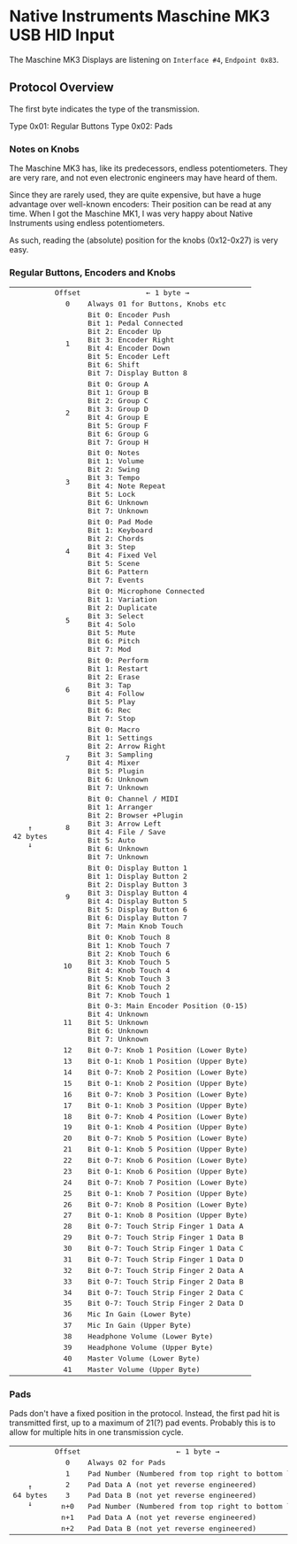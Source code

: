 # Native Instruments Maschine MK3 USB HID Input

The Maschine MK3 Displays are listening on `Interface #4`, `Endpoint 0x83`.



## Protocol Overview

The first byte indicates the type of the transmission.

Type 0x01: Regular Buttons
Type 0x02: Pads

### Notes on Knobs

The Maschine MK3 has, like its predecessors, endless potentiometers. They
are very rare, and not even electronic engineers may have heard of them.

Since they are rarely used, they are quite expensive, but have a huge advantage
over well-known encoders: Their position can be read at any time. When I got the
Maschine MK1, I was very happy about Native Instruments using endless potentiometers.

As such, reading the (absolute) position for the knobs (0x12-0x27) is very easy.

### Regular Buttons, Encoders and Knobs

<table style="whitespace: nowrap;">
    <tr>
        <td></td>
        <td style="white-space:nowrap;font-family:monospace;text-align: center;"> Offset </td>
        <td style="white-space:nowrap;font-family:monospace;text-align: center;"> ← 1 byte → </td>
    </tr>
       <tr>
       <td rowspan="84" style="white-space:nowrap;font-family:monospace;text-align: center;"> ↑<br/>42 bytes <br/> ↓</td>
       <td style="white-space:nowrap;font-family:monospace;text-align: center;"> 0 </td>
       <td style="white-space:nowrap;font-family:monospace;"> Always 01 for Buttons, Knobs etc </td>
    </tr>
    <tr>
        <td style="white-space:nowrap;font-family:monospace;text-align: center;"> 1 </td>
        <td style="white-space:nowrap;font-family:monospace;">
            Bit 0: Encoder Push<br/>
            Bit 1: Pedal Connected<br/>
            Bit 2: Encoder Up<br/>
            Bit 3: Encoder Right<br/>
            Bit 4: Encoder Down<br/>
            Bit 5: Encoder Left<br/>
            Bit 6: Shift<br/>
            Bit 7: Display Button 8<br/>
        </td>
    </tr>
    <tr>
        <td style="white-space:nowrap;font-family:monospace;text-align: center;"> 2 </td>
        <td style="white-space:nowrap;font-family:monospace;">
            Bit 0: Group A<br/>
            Bit 1: Group B<br/>
            Bit 2: Group C<br/>
            Bit 3: Group D<br/>
            Bit 4: Group E<br/>
            Bit 5: Group F<br/>
            Bit 6: Group G<br/>
            Bit 7: Group H<br/>
        </td>
    </tr>
    <tr>
        <td style="white-space:nowrap;font-family:monospace;text-align: center;"> 3 </td>
        <td style="white-space:nowrap;font-family:monospace;">
            Bit 0: Notes<br/>
            Bit 1: Volume<br/>
            Bit 2: Swing<br/>
            Bit 3: Tempo<br/>
            Bit 4: Note Repeat<br/>
            Bit 5: Lock<br/>
            Bit 6: Unknown<br/>
            Bit 7: Unknown<br/>
        </td>
    </tr>
    <tr>
        <td style="white-space:nowrap;font-family:monospace;text-align: center;"> 4 </td>
        <td style="white-space:nowrap;font-family:monospace;">
            Bit 0: Pad Mode<br/>
            Bit 1: Keyboard<br/>
            Bit 2: Chords<br/>
            Bit 3: Step<br/>
            Bit 4: Fixed Vel<br/>
            Bit 5: Scene<br/>
            Bit 6: Pattern<br/>
            Bit 7: Events<br/>
        </td>
    </tr>
    <tr>
        <td style="white-space:nowrap;font-family:monospace;text-align: center;"> 5 </td>
        <td style="white-space:nowrap;font-family:monospace;">
            Bit 0: Microphone Connected<br/>
            Bit 1: Variation<br/>
            Bit 2: Duplicate<br/>
            Bit 3: Select<br/>
            Bit 4: Solo<br/>
            Bit 5: Mute<br/>
            Bit 6: Pitch<br/>
            Bit 7: Mod<br/>
        </td>
    </tr>
    <tr>
        <td style="white-space:nowrap;font-family:monospace;text-align: center;"> 6 </td>
        <td style="white-space:nowrap;font-family:monospace;">
            Bit 0: Perform<br/>
            Bit 1: Restart<br/>
            Bit 2: Erase<br/>
            Bit 3: Tap<br/>
            Bit 4: Follow<br/>
            Bit 5: Play<br/>
            Bit 6: Rec<br/>
            Bit 7: Stop<br/>
        </td>
    </tr>
    <tr>
        <td style="white-space:nowrap;font-family:monospace;text-align: center;"> 7 </td>
        <td style="white-space:nowrap;font-family:monospace;">
            Bit 0: Macro<br/>
            Bit 1: Settings<br/>
            Bit 2: Arrow Right<br/>
            Bit 3: Sampling<br/>
            Bit 4: Mixer<br/>
            Bit 5: Plugin<br/>
            Bit 6: Unknown<br/>
            Bit 7: Unknown<br/>
        </td>
    </tr>
    <tr>
        <td style="white-space:nowrap;font-family:monospace;text-align: center;"> 8 </td>
        <td style="white-space:nowrap;font-family:monospace;">
            Bit 0: Channel / MIDI<br/>
            Bit 1: Arranger<br/>
            Bit 2: Browser +Plugin<br/>
            Bit 3: Arrow Left<br/>
            Bit 4: File / Save<br/>
            Bit 5: Auto<br/>
            Bit 6: Unknown<br/>
            Bit 7: Unknown<br/>
        </td>
    </tr>
    <tr>
        <td style="white-space:nowrap;font-family:monospace;text-align: center;"> 9 </td>
        <td style="white-space:nowrap;font-family:monospace;">
            Bit 0: Display Button 1<br/>
            Bit 1: Display Button 2<br/>
            Bit 2: Display Button 3<br/>
            Bit 3: Display Button 4<br/>
            Bit 4: Display Button 5<br/>
            Bit 5: Display Button 6<br/>
            Bit 6: Display Button 7<br/>
            Bit 7: Main Knob Touch<br/>
        </td>
    </tr>
    <tr>
        <td style="white-space:nowrap;font-family:monospace;text-align: center;"> 10 </td>
        <td style="white-space:nowrap;font-family:monospace;">
            Bit 0: Knob Touch 8<br/>
            Bit 1: Knob Touch 7<br/>
            Bit 2: Knob Touch 6<br/>
            Bit 3: Knob Touch 5<br/>
            Bit 4: Knob Touch 4<br/>
            Bit 5: Knob Touch 3<br/>
            Bit 6: Knob Touch 2<br/>
            Bit 7: Knob Touch 1<br/>
        </td>
    </tr>
    <tr>
        <td style="white-space:nowrap;font-family:monospace;text-align: center;"> 11 </td>
        <td style="white-space:nowrap;font-family:monospace;">
            Bit 0-3: Main Encoder Position (0-15)<br/>
            Bit 4: Unknown<br/>
            Bit 5: Unknown<br/>
            Bit 6: Unknown<br/>
            Bit 7: Unknown<br/>
        </td>
    </tr>
    <tr>
        <td style="white-space:nowrap;font-family:monospace;text-align: center;"> 12 </td>
        <td style="white-space:nowrap;font-family:monospace;">
            Bit 0-7: Knob 1 Position (Lower Byte)
        </td>
    </tr>
    <tr>
        <td style="white-space:nowrap;font-family:monospace;text-align: center;"> 13 </td>
        <td style="white-space:nowrap;font-family:monospace;">
            Bit 0-1: Knob 1 Position (Upper Byte)
        </td>
    </tr>
    <tr>
        <td style="white-space:nowrap;font-family:monospace;text-align: center;"> 14 </td>
        <td style="white-space:nowrap;font-family:monospace;">
            Bit 0-7: Knob 2 Position (Lower Byte)
        </td>
    </tr>
    <tr>
        <td style="white-space:nowrap;font-family:monospace;text-align: center;"> 15 </td>
        <td style="white-space:nowrap;font-family:monospace;">
            Bit 0-1: Knob 2 Position (Upper Byte)
        </td>
    </tr>
    <tr>
        <td style="white-space:nowrap;font-family:monospace;text-align: center;"> 16 </td>
        <td style="white-space:nowrap;font-family:monospace;">
            Bit 0-7: Knob 3 Position (Lower Byte)
        </td>
    </tr>
    <tr>
        <td style="white-space:nowrap;font-family:monospace;text-align: center;"> 17 </td>
        <td style="white-space:nowrap;font-family:monospace;">
            Bit 0-1: Knob 3 Position (Upper Byte)
        </td>
    </tr>
    <tr>
        <td style="white-space:nowrap;font-family:monospace;text-align: center;"> 18 </td>
        <td style="white-space:nowrap;font-family:monospace;">
            Bit 0-7: Knob 4 Position (Lower Byte)
        </td>
    </tr>
    <tr>
        <td style="white-space:nowrap;font-family:monospace;text-align: center;"> 19 </td>
        <td style="white-space:nowrap;font-family:monospace;">
            Bit 0-1: Knob 4 Position (Upper Byte)
        </td>
    </tr>
    <tr>
        <td style="white-space:nowrap;font-family:monospace;text-align: center;"> 20 </td>
        <td style="white-space:nowrap;font-family:monospace;">
            Bit 0-7: Knob 5 Position (Lower Byte)
        </td>
    </tr>
    <tr>
        <td style="white-space:nowrap;font-family:monospace;text-align: center;"> 21 </td>
        <td style="white-space:nowrap;font-family:monospace;">
            Bit 0-1: Knob 5 Position (Upper Byte)
        </td>
    </tr>
    <tr>
        <td style="white-space:nowrap;font-family:monospace;text-align: center;"> 22 </td>
        <td style="white-space:nowrap;font-family:monospace;">
            Bit 0-7: Knob 6 Position (Lower Byte)
        </td>
    </tr>
    <tr>
        <td style="white-space:nowrap;font-family:monospace;text-align: center;"> 23 </td>
        <td style="white-space:nowrap;font-family:monospace;">
            Bit 0-1: Knob 6 Position (Upper Byte)
        </td>
    </tr>
    <tr>
        <td style="white-space:nowrap;font-family:monospace;text-align: center;"> 24 </td>
        <td style="white-space:nowrap;font-family:monospace;">
            Bit 0-7: Knob 7 Position (Lower Byte)
        </td>
    </tr>
    <tr>
        <td style="white-space:nowrap;font-family:monospace;text-align: center;"> 25 </td>
        <td style="white-space:nowrap;font-family:monospace;">
            Bit 0-1: Knob 7 Position (Upper Byte)
        </td>
    </tr>
    <tr>
        <td style="white-space:nowrap;font-family:monospace;text-align: center;"> 26 </td>
        <td style="white-space:nowrap;font-family:monospace;">
            Bit 0-7: Knob 8 Position (Lower Byte)
        </td>
    </tr>
    <tr>
        <td style="white-space:nowrap;font-family:monospace;text-align: center;"> 27 </td>
        <td style="white-space:nowrap;font-family:monospace;">
            Bit 0-1: Knob 8 Position (Upper Byte)
        </td>
    </tr>
    <tr>
        <td style="white-space:nowrap;font-family:monospace;text-align: center;"> 28 </td>
        <td style="white-space:nowrap;font-family:monospace;">
            Bit 0-7: Touch Strip Finger 1 Data A
        </td>
    </tr>
    <tr>
        <td style="white-space:nowrap;font-family:monospace;text-align: center;"> 29 </td>
        <td style="white-space:nowrap;font-family:monospace;">
            Bit 0-7: Touch Strip Finger 1 Data B
        </td>
    </tr>
    <tr>
        <td style="white-space:nowrap;font-family:monospace;text-align: center;"> 30 </td>
        <td style="white-space:nowrap;font-family:monospace;">
            Bit 0-7: Touch Strip Finger 1 Data C
        </td>
    </tr>
    <tr>
        <td style="white-space:nowrap;font-family:monospace;text-align: center;"> 31 </td>
        <td style="white-space:nowrap;font-family:monospace;">
            Bit 0-7: Touch Strip Finger 1 Data D
        </td>
    </tr>
    <tr>
        <td style="white-space:nowrap;font-family:monospace;text-align: center;"> 32 </td>
        <td style="white-space:nowrap;font-family:monospace;">
            Bit 0-7: Touch Strip Finger 2 Data A
        </td>
    </tr>
    <tr>
        <td style="white-space:nowrap;font-family:monospace;text-align: center;"> 33 </td>
        <td style="white-space:nowrap;font-family:monospace;">
            Bit 0-7: Touch Strip Finger 2 Data B
        </td>
    </tr>
    <tr>
        <td style="white-space:nowrap;font-family:monospace;text-align: center;"> 34 </td>
        <td style="white-space:nowrap;font-family:monospace;">
            Bit 0-7: Touch Strip Finger 2 Data C
        </td>
    </tr>
    <tr>
        <td style="white-space:nowrap;font-family:monospace;text-align: center;"> 35 </td>
        <td style="white-space:nowrap;font-family:monospace;">
            Bit 0-7: Touch Strip Finger 2 Data D
        </td>
    </tr>
    <tr>
        <td style="white-space:nowrap;font-family:monospace;text-align: center;"> 36 </td>
        <td style="white-space:nowrap;font-family:monospace;">
            Mic In Gain (Lower Byte)
        </td>
    </tr>
    <tr>
        <td style="white-space:nowrap;font-family:monospace;text-align: center;"> 37 </td>
        <td style="white-space:nowrap;font-family:monospace;">
            Mic In Gain (Upper Byte)
        </td>
    </tr>
    <tr>
        <td style="white-space:nowrap;font-family:monospace;text-align: center;"> 38 </td>
        <td style="white-space:nowrap;font-family:monospace;">
            Headphone Volume (Lower Byte)
        </td>
    </tr>
    <tr>
        <td style="white-space:nowrap;font-family:monospace;text-align: center;"> 39 </td>
        <td style="white-space:nowrap;font-family:monospace;">
            Headphone Volume (Upper Byte)
        </td>
    </tr>
    <tr>
        <td style="white-space:nowrap;font-family:monospace;text-align: center;"> 40 </td>
        <td style="white-space:nowrap;font-family:monospace;">
            Master Volume (Lower Byte)
        </td>
    </tr>
    <tr>
        <td style="white-space:nowrap;font-family:monospace;text-align: center;"> 41 </td>
        <td style="white-space:nowrap;font-family:monospace;">
            Master Volume (Upper Byte)
        </td>
    </tr>
</table>


### Pads

Pads don't have a fixed position in the protocol. Instead, the first pad
hit is transmitted first, up to a maximum of 21(?) pad events. Probably
this is to allow for multiple hits in one transmission cycle.

<table style="whitespace: nowrap;">
    <tr>
        <td></td>
        <td style="white-space:nowrap;font-family:monospace;text-align: center;"> Offset </td>
        <td style="white-space:nowrap;font-family:monospace;text-align: center;"> ← 1 byte → </td>
    </tr>
       <tr>
       <td rowspan="84" style="white-space:nowrap;font-family:monospace;text-align: center;"> ↑<br/>64 bytes <br/> ↓</td>
       <td style="white-space:nowrap;font-family:monospace;text-align: center;"> 0 </td>
       <td style="white-space:nowrap;font-family:monospace;"> Always 02 for Pads</td>
    </tr>
    <tr>
        <td style="white-space:nowrap;font-family:monospace;text-align: center;"> 1 </td>
        <td style="white-space:nowrap;font-family:monospace;">
           Pad Number (Numbered from top right to bottom left)
        </td>
    </tr>
    <tr>
        <td style="white-space:nowrap;font-family:monospace;text-align: center;"> 2 </td>
        <td style="white-space:nowrap;font-family:monospace;">
           Pad Data A (not yet reverse engineered)
        </td>
    </tr>
    <tr>
        <td style="white-space:nowrap;font-family:monospace;text-align: center;"> 3 </td>
        <td style="white-space:nowrap;font-family:monospace;">
           Pad Data B (not yet reverse engineered)
        </td>
    </tr>
    <tr>
        <td style="white-space:nowrap;font-family:monospace;text-align: center;"> n+0 </td>
        <td style="white-space:nowrap;font-family:monospace;">
           Pad Number (Numbered from top right to bottom left)
        </td>
    </tr>
    <tr>
        <td style="white-space:nowrap;font-family:monospace;text-align: center;"> n+1 </td>
        <td style="white-space:nowrap;font-family:monospace;">
           Pad Data A (not yet reverse engineered)
        </td>
    </tr>
    <tr>
        <td style="white-space:nowrap;font-family:monospace;text-align: center;"> n+2 </td>
        <td style="white-space:nowrap;font-family:monospace;">
           Pad Data B (not yet reverse engineered)
        </td>
    </tr>
</table>

